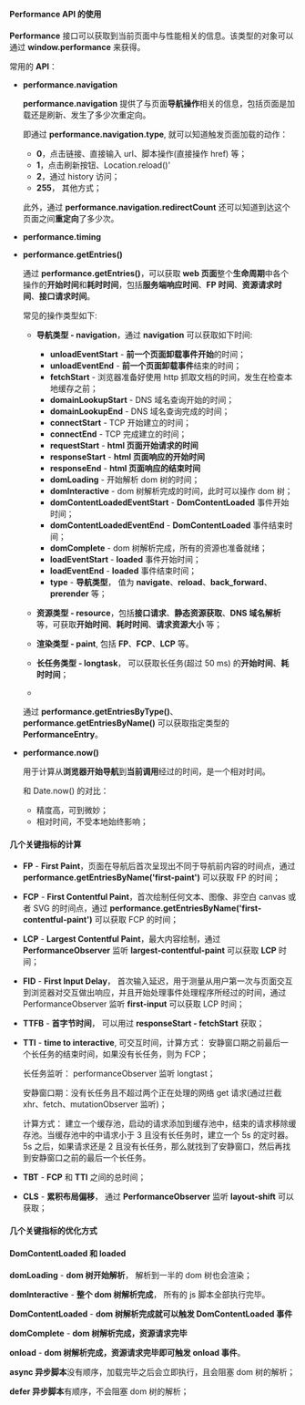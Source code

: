 #### Performance API 的使用

**Performance** 接口可以获取到当前页面中与性能相关的信息。该类型的对象可以通过 **window.performance** 来获得。

常用的 **API**：

- **performance.navigation**

    **performance.navigation** 提供了与页面**导航操作**相关的信息，包括页面是加载还是刷新、发生了多少次重定向。

    即通过 **performance.navigation.type**, 就可以知道触发页面加载的动作：
    - **0**，点击链接、直接输入 url、脚本操作(直接操作 href) 等；
    - **1**，点击刷新按钮、Location.reload()'
    - **2**，通过 history 访问；
    - **255**， 其他方式；

    此外，通过 **performance.navigation.redirectCount** 还可以知道到达这个页面之间**重定向**了多少次。


- **performance.timing**


- **performance.getEntries()**

    通过 **performance.getEntries()**，可以获取 **web 页面**整个**生命周期**中各个操作的**开始时间**和**耗时时间**，包括**服务端响应时间**、**FP 时间**、**资源请求时间**、**接口请求时间**。

    常见的操作类型如下:
    - **导航类型 - navigation**，通过 **navigation** 可以获取如下时间:
      - **unloadEventStart** - **前一个页面卸载事件开始**的时间；
      - **unloadEventEnd** - **前一个页面卸载事件**结束的时间；
      - **fetchStart** - 浏览器准备好使用 http 抓取文档的时间，发生在检查本地缓存之前；
      - **domainLookupStart** - DNS 域名查询开始的时间；
      - **domainLookupEnd** - DNS 域名查询完成的时间；
      - **connectStart** - TCP 开始建立的时间；
      - **connectEnd** - TCP 完成建立的时间；
      - **requestStart** - **html 页面开始请求的时间**
      - **responseStart** - **html 页面响应的开始时间**
      - **responseEnd** - **html 页面响应的结束时间**
      - **domLoading** - 开始解析 dom 树的时间；
      - **domInteractive** - dom 树解析完成的时间，此时可以操作 dom 树；
      - **domContentLoadedEventStart** - **DomContentLoaded** 事件开始时间；
      - **domContentLoadedEventEnd** - **DomContentLoaded** 事件结束时间；
      - **domComplete** - dom 树解析完成，所有的资源也准备就绪；
      - **loadEventStart** - **loaded** 事件开始时间；
      - **loadEventEnd** - **loaded** 事件结束时间；
      - **type** - **导航类型**， 值为 **navigate**、**reload**、**back_forward**、**prerender** 等；

    - **资源类型 - resource**，包括**接口请求**、**静态资源获取**、**DNS 域名解析** 等，可获取**开始时间**、**耗时时间**、**请求资源大小** 等；
    - **渲染类型 - paint**, 包括 **FP**、**FCP**、**LCP** 等。
    - **长任务类型 - longtask**， 可以获取长任务(超过 50 ms) 的**开始时间**、**耗时时间**；
    - 

    通过 **performance.getEntriesByType()**、**performance.getEntriesByName()** 可以获取指定类型的 **PerformanceEntry**。
  
  
- **performance.now()**

    用于计算从**浏览器开始导航**到**当前调用**经过的时间，是一个相对时间。

    和 Date.now() 的对比：
    - 精度高，可到微妙；
    - 相对时间，不受本地始终影响；




#### 几个关键指标的计算

- **FP** - **First Paint**，页面在导航后首次呈现出不同于导航前内容的时间点，通过 **performance.getEntriesByName('first-paint')** 可以获取 FP 的时间；

- **FCP** - **First Contentful Paint**，首次绘制任何文本、图像、非空白 canvas 或者 SVG 的时间点，通过 **performance.getEntriesByName('first-contentful-paint')** 可以获取 FCP 的时间；

- **LCP** - **Largest Contentful Paint**，最大内容绘制，通过 **PerformanceObserver** 监听 **largest-contentful-paint** 可以获取 **LCP** 时间；

- **FID** - **First Input Delay**， 首次输入延迟，用于测量从用户第一次与页面交互到浏览器对交互做出响应，并且开始处理事件处理程序所经过的时间，通过 PerformanceObserver 监听 **first-input** 可以获取 LCP 时间；

- **TTFB** - **首字节时间**， 可以用过 **responseStart - fetchStart** 获取；
  
- **TTI** - **time to interactive**, 可交互时间，计算方式： 安静窗口期之前最后一个长任务的结束时间，如果没有长任务，则为 FCP；

    长任务监听： performanceObserver 监听 longtast；

    安静窗口期：没有长任务且不超过两个正在处理的网络 get 请求(通过拦截 xhr、fetch、mutationObserver 监听)；

    计算方式： 建立一个缓存池，启动的请求添加到缓存池中，结束的请求移除缓存池。当缓存池中的中请求小于 3 且没有长任务时，建立一个 5s 的定时器。5s 之后，如果请求还是 2 且没有长任务，那么就找到了安静窗口，然后再找到安静窗口之前的最后一个长任务。

- **TBT** -  **FCP** 和 **TTI** 之间的总时间；
  
- **CLS** - **累积布局偏移**， 通过 **PerformanceObserver** 监听 **layout-shift** 可以获取；


#### 几个关键指标的优化方式





#### DomContentLoaded 和 loaded

**domLoading** - **dom 树开始解析**， 解析到一半的 dom 树也会渲染；

**domInteractive** - **整个 dom 树解析完成**， 所有的 js 脚本全部执行完毕。

**DomContentLoaded** - **dom 树解析完成就可以触发 DomContentLoaded 事件**

**domComplete** - **dom 树解析完成，资源请求完毕**

**onload** - **dom 树解析完成，资源请求完毕即可触发 onload 事件**。

**async 异步脚本**没有顺序，加载完毕之后会立即执行，且会阻塞 dom 树的解析；

**defer 异步脚本**有顺序，不会阻塞 dom 树的解析；